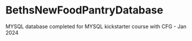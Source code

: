 # BethsNewFoodPantryDatabase
MYSQL database completed for MYSQL kickstarter course with CFG - Jan 2024
